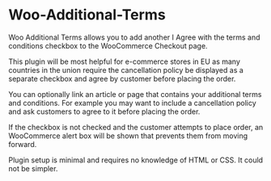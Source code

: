 # Woo-Additional-Terms
Woo Additional Terms allows you to add another I Agree with the terms and conditions checkbox to the WooCommerce Checkout page.

This plugin will be most helpful for e-commerce stores in EU as many countries in the union require the cancellation policy be displayed as a separate checkbox and agree by customer before placing the order.

You can optionally link an article or page that contains your additional terms and conditions. For example you may want to include a cancellation policy and ask customers to agree to it before placing the order. 

If the checkbox is not checked and the customer attempts to place order, an WooCommerce alert box will be shown that prevents them from moving forward.

Plugin setup is minimal and requires no knowledge of HTML or CSS. It could not be simpler.
